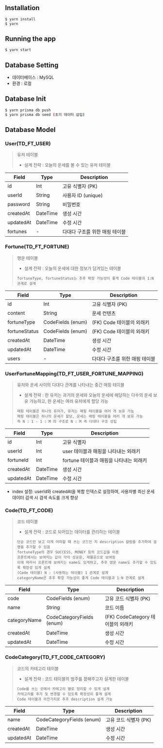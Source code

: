 ## Installation

```bash
$ yarn install
$ yarn
```

## Running the app

```bash
$ yarn start
```

## Database Setting

- 데이터베이스 : MySQL
- 환경 : 로컬

## Database Init

```bash
$ yarn prisma db push
$ yarn prisma db seed (초기 데이터 삽입)
```

## Database Model

### User(TD_FT_USER)

> 유저 테이블
>
> - 설계 전략 : 오늘의 운세를 볼 수 있는 유저 테이블

| Field     | Type     | Description                    |
| --------- | -------- | ------------------------------ |
| id        | Int      | 고유 식별자 (PK)               |
| userId    | String   | 사용자 ID (unique)             |
| password  | String   | 비밀번호                       |
| createdAt | DateTime | 생성 시간                      |
| updatedAt | DateTime | 수정 시간                      |
| fortunes  | -        | 다대다 구조를 위한 매핑 테이블 |

### Fortune(TD_FT_FORTUNE)

> 행운 테이블
>
> - 설계 전략 : 오늘의 운세에 대한 정보가 담겨있는 테이블
>
> ```
> fortuneType, fortuneStatus는 추후 확장 가능성이 좋게 Code 테이블과 1:N 관계로 설계
> ```

| Field         | Type              | Description                    |
| ------------- | ----------------- | ------------------------------ |
| id            | Int               | 고유 식별자 (PK)               |
| content       | String            | 운세 컨텐츠                    |
| fortuneType   | CodeFields (enum) | (FK) Code 테이블의 외래키      |
| fortuneStatus | CodeFields (enum) | (FK) Code 테이블의 외래키      |
| createdAt     | DateTime          | 생성 시간                      |
| updatedAt     | DateTime          | 수정 시간                      |
| users         | -                 | 다대다 구조를 위한 매핑 테이블 |

### UserFortuneMapping(TD_FT_USER_FORTUNE_MAPPING)

> 유저와 운세 사이의 다대다 관계를 나타내는 중간 매핑 테이블
>
> - 설계 전략 : 한 유저는 과거의 운세와 오늘의 운세에 해당하는 다수의 운세 보유 가능하고, 한 운세는 여러 유저에게 할당 가능
>
> ```
> 매핑 테이블은 하나의 유저가, 유저는 매핑 테이블을 여러 개 보유 가능
> 매핑 테이블은 하나의 운세가 할당, 운세는 매핑 테이블을 여러 개 보유 가능
> 즉 N : 1 - 1 : M 의 구조로 N : M 즉 다대다 구조 성립
> ```

| Field     | Type     | Description                             |
| --------- | -------- | --------------------------------------- |
| id        | Int      | 고유 식별자                             |
| userId    | Int      | user 테이블과 매핑을 나타내는 외래키    |
| fortuneId | Int      | fortune 테이블과 매핑을 나타내는 외래키 |
| createdAt | DateTime | 생성 시간                               |
| updatedAt | DateTime | 수정 시간                               |

- index 설정: userId와 createdAt을 복합 인덱스로 설정하여, 사용자별 최신 운세 데이터 검색 시 검색 속도를 크게 향상

### Code(TD_FT_CODE)

> 코드 테이블
>
> - 설계 전략 : 코드로 되어있는 데이터를 관리하는 테이블
>
> ```
> 단순 코드만 보고 이게 어떠할 때 쓰는 코드인 지 description 칼럼을 추가하여 설명을 추가할 수 있음
> fortuneType의 경우 SUCCESS, MONEY 등의 코드값을 이용
> 프론트에서는 보여지는 값이 각각 성공운, 재물운으로 보여짐
> 이에 따라서 프론트에 보여지는 name도 있게하고, 추후 영문 name도 추가할 수 있도록 확장성 있게 설계
> (Code 테이블) N : (사용하는 테이블) 1 관계로 설계
> categoryName은 추후 확장 가능성이 좋게 Code 테이블과 1:N 관계로 설계
> ```

| Field        | Type                      | Description                       |
| ------------ | ------------------------- | --------------------------------- |
| code         | CodeFields (enum)         | 고유 코드 식별자 (PK)             |
| name         | String                    | 코드 이름                         |
| categoryName | CodeCategoryFields (enum) | (FK) CodeCategory 테이블의 외래키 |
| createdAt    | DateTime                  | 생성 시간                         |
| updatedAt    | DateTime                  | 수정 시간                         |

### CodeCategory(TD_FT_CODE_CATEGORY)

> 코드의 카테고리 테이블
>
> - 설계 전략 : 코드 테이블의 범주를 정해주고자 설계한 테이블
>
> ```
> Code를 쓰는 곳에서 카테고리 별로 정리할 수 있게 설계
> 카테고리를 추가 및 변경할 수 있도록 확장성이 좋게 설계
> Code 테이블과 마찬가지로 추후 description 설계 가능
> ```

| Field     | Type                      | Description           |
| --------- | ------------------------- | --------------------- |
| name      | CodeCategoryFields (enum) | 고유 코드 식별자 (PK) |
| createdAt | DateTime                  | 생성 시간             |
| updatedAt | DateTime                  | 수정 시간             |
